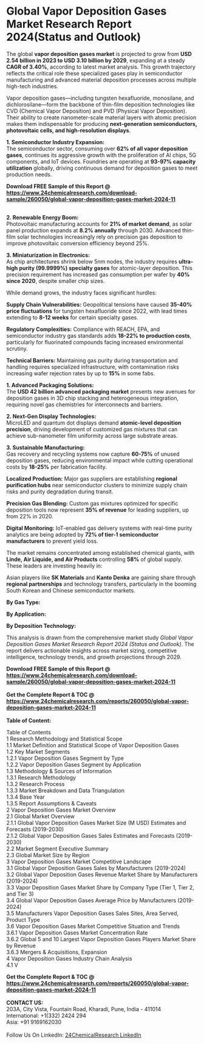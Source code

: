 <h1>Global Vapor Deposition Gases Market Research Report 2024(Status and Outlook)</h1><p>The global <strong>vapor deposition gases market</strong> is projected to grow from <strong>USD 2.54 billion in 2023 to USD 3.10 billion by 2029</strong>, expanding at a steady <strong>CAGR of 3.40%</strong>, according to latest market analysis. This growth trajectory reflects the critical role these specialized gases play in semiconductor manufacturing and advanced material deposition processes across multiple high-tech industries.</p><p>Vapor deposition gases—including tungsten hexafluoride, monosilane, and dichlorosilane—form the backbone of thin-film deposition technologies like CVD (Chemical Vapor Deposition) and PVD (Physical Vapor Deposition). Their ability to create nanometer-scale material layers with atomic precision makes them indispensable for producing <strong>next-generation semiconductors, photovoltaic cells, and high-resolution displays</strong>.</p><p><strong>1. Semiconductor Industry Expansion:</strong><br>
The semiconductor sector, consuming over <strong>62% of all vapor deposition gases</strong>, continues its aggressive growth with the proliferation of AI chips, 5G components, and IoT devices. Foundries are operating at <strong>93-97% capacity utilization</strong> globally, driving continuous demand for deposition gases to meet production needs.</p><div><b>Download FREE Sample of this Report @ 
            <a href="https://www.24chemicalresearch.com/download-sample/260050/global-vapor-deposition-gases-market-2024-11">
            https://www.24chemicalresearch.com/download-sample/260050/global-vapor-deposition-gases-market-2024-11</a></b></div><br><p><strong>2. Renewable Energy Boom:</strong><br>
Photovoltaic manufacturing accounts for <strong>21% of market demand</strong>, as solar panel production expands at <strong>8.2% annually</strong> through 2030. Advanced thin-film solar technologies increasingly rely on precision gas deposition to improve photovoltaic conversion efficiency beyond 25%.</p><p><strong>3. Miniaturization in Electronics:</strong><br>
As chip architectures shrink below 5nm nodes, the industry requires <strong>ultra-high purity (99.9999%) specialty gases</strong> for atomic-layer deposition. This precision requirement has increased gas consumption per wafer by <strong>40% since 2020</strong>, despite smaller chip sizes.</p><p>While demand grows, the industry faces significant hurdles:</p><p><strong>Supply Chain Vulnerabilities:</strong> Geopolitical tensions have caused <strong>35-40% price fluctuations</strong> for tungsten hexafluoride since 2022, with lead times extending to <strong>8-12 weeks</strong> for certain specialty gases.</p><p><strong>Regulatory Complexities:</strong> Compliance with REACH, EPA, and semiconductor industry gas standards adds <strong>18-22% to production costs</strong>, particularly for fluorinated compounds facing increased environmental scrutiny.</p><p><strong>Technical Barriers:</strong> Maintaining gas purity during transportation and handling requires specialized infrastructure, with contamination risks increasing wafer rejection rates by up to <strong>15%</strong> in some fabs.</p><p><strong>1. Advanced Packaging Solutions:</strong><br>
The <strong>USD 42 billion advanced packaging market</strong> presents new avenues for deposition gases in 3D chip stacking and heterogeneous integration, requiring novel gas chemistries for interconnects and barriers.</p><p><strong>2. Next-Gen Display Technologies:</strong><br>
MicroLED and quantum dot displays demand <strong>atomic-level deposition precision</strong>, driving development of customized gas mixtures that can achieve sub-nanometer film uniformity across large substrate areas.</p><p><strong>3. Sustainable Manufacturing:</strong><br>
Gas recovery and recycling systems now capture <strong>60-75%</strong> of unused deposition gases, reducing environmental impact while cutting operational costs by <strong>18-25%</strong> per fabrication facility.</p><p><strong>Localized Production:</strong> Major gas suppliers are establishing <strong>regional purification hubs</strong> near semiconductor clusters to minimize supply chain risks and purity degradation during transit.</p><p><strong>Precision Gas Blending:</strong> Custom gas mixtures optimized for specific deposition tools now represent <strong>35% of revenue</strong> for leading suppliers, up from 22% in 2020.</p><p><strong>Digital Monitoring:</strong> IoT-enabled gas delivery systems with real-time purity analytics are being adopted by <strong>72% of tier-1 semiconductor manufacturers</strong> to prevent yield loss.</p><p>The market remains concentrated among established chemical giants, with <strong>Linde, Air Liquide, and Air Products</strong> controlling <strong>58%</strong> of global supply. These leaders are investing heavily in:</p><p>Asian players like <strong>SK Materials</strong> and <strong>Kanto Denka</strong> are gaining share through <strong>regional partnerships</strong> and technology transfers, particularly in the booming South Korean and Chinese semiconductor markets.</p><p><strong>By Gas Type:</strong></p><p><strong>By Application:</strong></p><p><strong>By Deposition Technology:</strong></p><p>This analysis is drawn from the comprehensive market study <em>Global Vapor Deposition Gases Market Research Report 2024 (Status and Outlook)</em>. The report delivers actionable insights across market sizing, competitive intelligence, technology trends, and growth projections through 2029.</p><div><b>Download FREE Sample of this Report @ 
            <a href="https://www.24chemicalresearch.com/download-sample/260050/global-vapor-deposition-gases-market-2024-11">
            https://www.24chemicalresearch.com/download-sample/260050/global-vapor-deposition-gases-market-2024-11</a></b></div><br><div><b>Get the Complete Report & TOC @ 
            <a href="https://www.24chemicalresearch.com/reports/260050/global-vapor-deposition-gases-market-2024-11">
            https://www.24chemicalresearch.com/reports/260050/global-vapor-deposition-gases-market-2024-11</a></b></div><br>
            <b>Table of Content:</b><p>Table of Contents<br />
1 Research Methodology and Statistical Scope<br />
1.1 Market Definition and Statistical Scope of Vapor Deposition Gases<br />
1.2 Key Market Segments<br />
1.2.1 Vapor Deposition Gases Segment by Type<br />
1.2.2 Vapor Deposition Gases Segment by Application<br />
1.3 Methodology & Sources of Information<br />
1.3.1 Research Methodology<br />
1.3.2 Research Process<br />
1.3.3 Market Breakdown and Data Triangulation<br />
1.3.4 Base Year<br />
1.3.5 Report Assumptions & Caveats<br />
2 Vapor Deposition Gases Market Overview<br />
2.1 Global Market Overview<br />
2.1.1 Global Vapor Deposition Gases Market Size (M USD) Estimates and Forecasts (2019-2030)<br />
2.1.2 Global Vapor Deposition Gases Sales Estimates and Forecasts (2019-2030)<br />
2.2 Market Segment Executive Summary<br />
2.3 Global Market Size by Region<br />
3 Vapor Deposition Gases Market Competitive Landscape<br />
3.1 Global Vapor Deposition Gases Sales by Manufacturers (2019-2024)<br />
3.2 Global Vapor Deposition Gases Revenue Market Share by Manufacturers (2019-2024)<br />
3.3 Vapor Deposition Gases Market Share by Company Type (Tier 1, Tier 2, and Tier 3)<br />
3.4 Global Vapor Deposition Gases Average Price by Manufacturers (2019-2024)<br />
3.5 Manufacturers Vapor Deposition Gases Sales Sites, Area Served, Product Type<br />
3.6 Vapor Deposition Gases Market Competitive Situation and Trends<br />
3.6.1 Vapor Deposition Gases Market Concentration Rate<br />
3.6.2 Global 5 and 10 Largest Vapor Deposition Gases Players Market Share by Revenue<br />
3.6.3 Mergers & Acquisitions, Expansion<br />
4 Vapor Deposition Gases Industry Chain Analysis<br />
4.1 V</p><div><b>Get the Complete Report & TOC @ 
            <a href="https://www.24chemicalresearch.com/reports/260050/global-vapor-deposition-gases-market-2024-11">
            https://www.24chemicalresearch.com/reports/260050/global-vapor-deposition-gases-market-2024-11</a></b></div><br><b>CONTACT US:</b><br>
            203A, City Vista, Fountain Road, Kharadi, Pune, India - 411014<br>
            International: +1(332) 2424 294<br>
            Asia: +91 9169162030 <br><br>
            Follow Us On LinkedIn: <a href="https://www.linkedin.com/company/24chemicalresearch/">24ChemicalResearch LinkedIn</a>